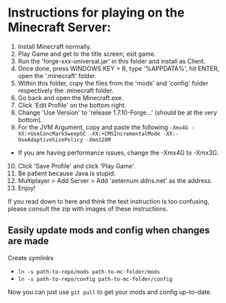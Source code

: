 # Instructions for playing on the Minecraft Server:

1. Install Minecraft normally.
2. Play Game and get to the title screen; exit game.
3. Run the 'forge-xxx-universal.jar' in this folder and install as Client.
4. Once done, press WINDOWS KEY + R, type '%APPDATA%', hit ENTER, open the '.minecraft' folder.
5. Within this folder, copy the files from the 'mods' and 'config' folder respectively the .minecraft folder.
6. Go back and open the Minecraft.exe.
7. Click 'Edit Profile' on the bottom right.
8. Change 'Use Version' to 'release 1.7.10-Forge...' (should be at the very bottom).
9. For the JVM Argument, copy and paste the following `-Xmx4G -XX:+UseConcMarkSweepGC -XX:+CMSIncrementalMode -XX:-UseAdaptiveSizePolicy -Xmn128M`
  * If you are having performance issues, change the -Xmx4G to -Xmx3G.
10. Click 'Save Profile' and click 'Play Game'.
11. Be patient because Java is stupid.
12. Multiplayer > Add Server > Add 'aeternum.ddns.net' as the address.
13. Enjoy!

If you read down to here and think the text instruction is too confusing, please consult the zip with images of these instructions.

## Easily update mods and config when changes are made

Create symlinks

* `ln -s path-to-repo/mods path-to-mc-folder/mods`
* `ln -s path-to-repo/config path-to-mc-folder/config`

Now you can just use `git pull` to get your mods and config up-to-date.
